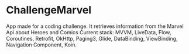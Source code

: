 # ChallengeMarvel
App made for a coding challenge. It retrieves information from the Marvel Api about Heroes and Comics
Current stack: MVVM, LiveData, Flow, Coroutines, Retrofit, OkHttp, Paging3, Glide, DataBinding, ViewBinding, Navigation Component, Koin.

